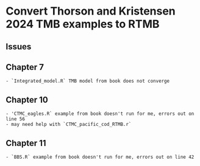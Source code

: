 # Convert Thorson and Kristensen 2024 TMB examples to RTMB

## Issues
            
## Chapter 7 

    - `Integrated_model.R` TMB model from book does not converge

## Chapter 10

    - 'CTMC_eagles.R` example from book doesn't run for me, errors out on line 56
    - may need help with `CTMC_pacific_cod_RTMB.r` 

## Chapter 11 

    - `BBS.R` example from book doesn't run for me, errors out on line 42